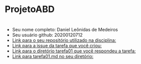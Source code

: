 # ProjetoABD <h1>
  
- Seu nome completo: Daniel Leônidas de Medeiros
- Seu usuário github: 20200120712
- [Link para o seu repositório utilizado na disciplina:](https://github.com/20200120712/ProjetoABD)
- [Link para a issue da tarefa que você criou:](https://github.com/20200120712/ProjetoABD/issues/1)
- [Link para o diretório tarefa01 que você respondeu a tarefa:](https://github.com/20200120712/ProjetoABD/tree/main/tarefas/t01)
- [Link para tarefa01.md no seu diretório:](https://github.com/20200120712/ProjetoABD/blob/main/tarefas/t01/tarefa01.md)
